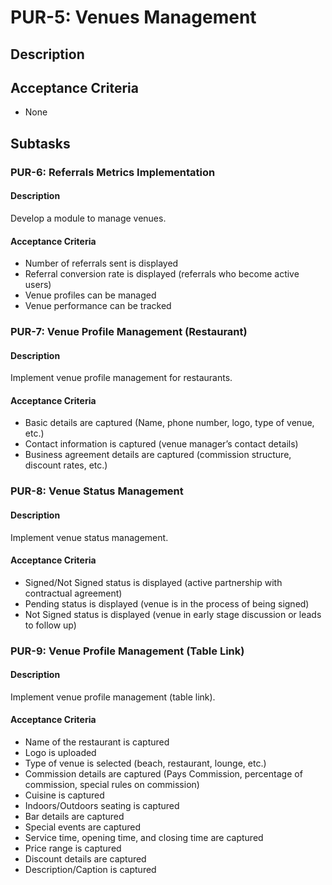 # PUR-5: Venues Management

## Description


## Acceptance Criteria
- None

## Subtasks
### PUR-6: Referrals Metrics Implementation
#### Description
Develop a module to manage venues.

#### Acceptance Criteria
- Number of referrals sent is displayed
- Referral conversion rate is displayed (referrals who become active users)
- Venue profiles can be managed
- Venue performance can be tracked

### PUR-7: Venue Profile Management (Restaurant)
#### Description
Implement venue profile management for restaurants.

#### Acceptance Criteria
- Basic details are captured (Name, phone number, logo, type of venue, etc.)
- Contact information is captured (venue manager’s contact details)
- Business agreement details are captured (commission structure, discount rates, etc.)

### PUR-8: Venue Status Management
#### Description
Implement venue status management.

#### Acceptance Criteria
- Signed/Not Signed status is displayed (active partnership with contractual agreement)
- Pending status is displayed (venue is in the process of being signed)
- Not Signed status is displayed (venue in early stage discussion or leads to follow up)

### PUR-9: Venue Profile Management (Table Link)
#### Description
Implement venue profile management (table link).

#### Acceptance Criteria
- Name of the restaurant is captured
- Logo is uploaded
- Type of venue is selected (beach, restaurant, lounge, etc.)
- Commission details are captured (Pays Commission, percentage of commission, special rules on commission)
- Cuisine is captured
- Indoors/Outdoors seating is captured
- Bar details are captured
- Special events are captured
- Service time, opening time, and closing time are captured
- Price range is captured
- Discount details are captured
- Description/Caption is captured


